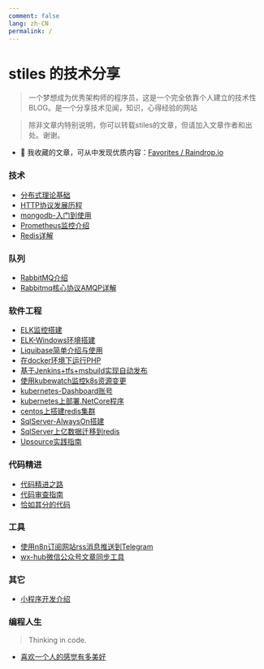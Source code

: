 ```yaml
---
comment: false
lang: zh-CN
permalink: /
---
```


# stiles 的技术分享

> 一个梦想成为优秀架构师的程序员，这是一个完全依靠个人建立的技术性BLOG。是一个分享技术见闻，知识，心得经验的网站

> 除非文章内特别说明，你可以转载stiles的文章，但请加入文章作者和出处。谢谢。

<!-- - 🐦 我的 Twitter，分享效率方法 🪄、优质文章 📑、编程知识 🎹、实用工具 🛠️：[stiles](https://twitter.com/stiles) -->
- 📘 我收藏的文章，可从中发现优质内容：[Favorites / Raindrop.io](https://raindrop.io/stiles/-24376480)

<!-- ## Hello World

> 打开计算机编程这扇大门。

*   -->

### 技术

- [分布式理论基础](docs/_posts/java/分布式理论基础.md)
- [HTTP协议发展历程](docs/_posts/java/HTTP协议发展历程.md)
- [mongodb-入门到使用](docs/_posts/java/mongodb-入门到使用.md)
- [Prometheus监控介绍](docs/_posts/java/Prometheus监控介绍.md)
- [Redis详解](docs/_posts/java/Redis详解.md)

### 队列

- [RabbitMQ介绍](docs/_posts/rabbitmq/RabbitMQ介绍.md)
- [Rabbitmq核心协议AMQP详解](docs/_posts/rabbitmq/Rabbitmq核心协议AMQP详解.md)

### 软件工程

- [ELK监控搭建](docs/_posts/engineering/ELK监控搭建.md)
- [ELK-Windows环境搭建](docs/_posts/engineering/ELK-Windows环境搭建.md)
- [Liquibase简单介绍与使用](docs/_posts/engineering/Liquibase简单介绍与使用.md)
- [在docker环境下运行PHP](docs/_posts/engineering/在docker环境下运行PHP.md)
- [基于Jenkins+tfs+msbuild实现自动发布](docs/_posts/engineering/基于Jenkins+tfs+msbuild实现自动发布.md)
- [使用kubewatch监控k8s资源变更](docs/_posts/engineering/使用kubewatch监控k8s资源变更.md)
- [kubernetes-Dashboard账号](docs/_posts/engineering/kubernetes-Dashboard账号.md)
- [kubernetes上部署.NetCore程序](docs/_posts/engineering/kubernetes上部署.NetCore程序.md)
- [centos上搭建redis集群](docs/_posts/engineering/centos上搭建redis集群.md)
- [SqlServer-AlwaysOn搭建](docs/_posts/engineering/SqlServer-AlwaysOn搭建.md)
- [SqlServer上亿数据迁移到redis](docs/_posts/engineering/SqlServer上亿数据迁移到redis.md)
- [Upsource实践指南](docs/_posts/engineering/Upsource实践指南.md)

### 代码精进

- [代码精进之路](docs/_posts/coding/代码精进之路.md)
- [代码审查指南](docs/_posts/coding/代码审查指南.md)
- [恰如其分的代码](docs/_posts/coding/恰如其分的代码.md)

### 工具

- [使用n8n订阅网站rss消息推送到Telegram](docs/_posts/tools/使用n8n订阅网站rss消息推送到Telegram.md)
- [wx-hub微信公众号文章同步工具](docs/_posts/tools/wx-hub微信公众号文章同步工具.md)

### 其它

- [小程序开发介绍](docs/_posts/other/小程序开发介绍.md)

### 编程人生

> Thinking in code.
- [喜欢一个人的感觉有多美好](docs/_posts/thinking/喜欢一个人的感觉有多美好.md)

